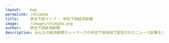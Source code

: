 ```yaml
---
layout:    map
permalink: /shimoda
title:     伊豆下田マップ - 伊豆下田経済新聞
image:     /images/shimoda.png
author:    伊豆下田経済新聞
description: みんなの経済新聞ネットワークの伊豆下田地域で配信されたニュース記事をプロットした地図です。
---
```

